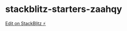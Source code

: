 # stackblitz-starters-zaahqy

[Edit on StackBlitz ⚡️](https://stackblitz.com/edit/stackblitz-starters-zaahqy)